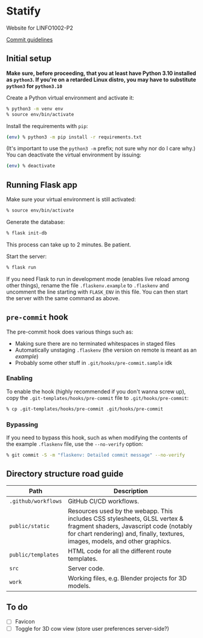 # Statify
Website for LINFO1002-P2

[Commit guidelines](https://github.com/obsproject/obs-studio/blob/master/CONTRIBUTING.rst#commit-guidelines)

## Initial setup

**Make sure, before proceeding, that you at least have Python 3.10 installed as `python3`. If you're on a retarded Linux distro, you may have to substitute `python3` for `python3.10`**

Create a Python virtual environment and activate it:

```sh
% python3 -m venv env
% source env/bin/activate
```

Install the requirements with `pip`:

```sh
(env) % python3 -m pip install -r requirements.txt
```

(It's important to use the `python3 -m` prefix; not sure why nor do I care why.)
You can deactivate the virtual environment by issuing:

```sh
(env) % deactivate
```

## Running Flask app

Make sure your virtual environment is still activated:

```sh
% source env/bin/activate
```

Generate the database:

```sh
% flask init-db
```

This process can take up to 2 minutes. Be patient.

Start the server:

```sh
% flask run
```

If you need Flask to run in development mode (enables live reload among other things), rename the file `.flaskenv.example` to `.flaskenv` and uncomment the line starting with `FLASK_ENV` in this file. You can then start the server with the same command as above.

## `pre-commit` hook

The pre-commit hook does various things such as:

- Making sure there are no terminated whitespaces in staged files
- Automatically unstaging `.flaskenv` (the version on remote is meant as an *example*)
- Probably some other stuff in `.git/hooks/pre-commit.sample` idk

### Enabling

To enable the hook (highly recommended if you don't wanna screw up), copy the `.git-templates/hooks/pre-commit` file to `.git/hooks/pre-commit`:

```sh
% cp .git-templates/hooks/pre-commit .git/hooks/pre-commit
```

### Bypassing

If you need to bypass this hook, such as when modifying the contents of the example `.flaskenv` file, use the `--no-verify` option:

```sh
% git commit -S -m "flaskenv: Detailed commit message" --no-verify
```

## Directory structure road guide

|Path|Description|
|-|-|
|`.github/workflows`|GitHub CI/CD workflows.|
|`public/static`|Resources used by the webapp. This includes CSS stylesheets, GLSL vertex & fragment shaders, Javascript code (notably for chart rendering) and, finally, textures, images, models, and other graphics.|
|`public/templates`|HTML code for all the different route templates.|
|`src`|Server code.|
|`work`|Working files, e.g. Blender projects for 3D models.|

## To do

- [ ] Favicon
- [ ] Toggle for 3D cow view (store user preferences server-side?)
